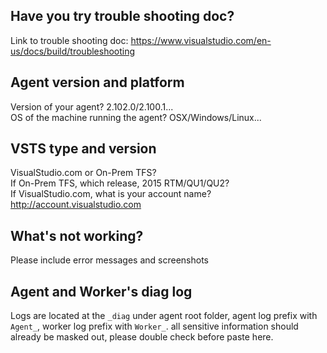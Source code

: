 ## **Have you try trouble shooting doc?**
Link to trouble shooting doc: https://www.visualstudio.com/en-us/docs/build/troubleshooting

## **Agent version and platform**
Version of your agent? 2.102.0/2.100.1...
<br>
OS of the machine running the agent? OSX/Windows/Linux...
<br>
## **VSTS type and version**
VisualStudio.com or On-Prem TFS?
<br>
If On-Prem TFS, which release, 2015 RTM/QU1/QU2?
<br>
If VisualStudio.com, what is your account name? http://account.visualstudio.com
<br>
## **What's not working?** 
Please include error messages and screenshots
<br>
## **Agent and Worker's diag log**
Logs are located at the `_diag` under agent root folder, agent log prefix with `Agent_`, worker log prefix with `Worker_`. all sensitive information should already be masked out, please double check before paste here. 

